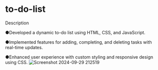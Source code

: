 # to-do-list
Description

●Developed a dynamic to-do list using HTML, CSS, and JavaScript.

●Implemented features for adding, completing, and deleting tasks with real-time updates.

●Enhanced user experience with custom styling and responsive design using CSS.
![Screenshot 2024-09-29 212519](https://github.com/user-attachments/assets/c92eeb76-9a57-4046-803d-a55af6801567)
